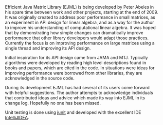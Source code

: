 Efficient Java Matrix Library (EJML) is being developed by Peter Abeles in his spare time between work and other projects, starting at the end of 2009.  It was originally created to address poor performance in small matrices, as an experiment in API design for linear algebra, and as a way for the author to improve his understanding of computational linear algebra.  It was hoped that by demonstrating how simple changes can dramatically improve performance that other library developers would adapt those practices.  Currently the focus is on improving performance on large matrices using a single thread and improving its API design.

Initial inspiration for its API design came from JAMA and MTJ.  Typically algorithms were developed by reading high level descriptions found in books and papers, which are cited in the code.  In situations were ideas for improving performance were borrowed from other libraries, they are acknowledged in the source code.

During its development EJML has had several of its users come forward with helpful suggestions.  The author attempts to acknowledge individuals that contributed ideas and advice which made its way into EJML in its change log. Hopefully no one has been missed.

Unit testing is done using [junit](http://www.junit.org/) and developed with the excellent IDE [IntelliJIDEA](http://www.jetbrains.com/idea/).